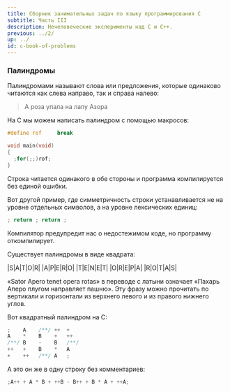 ```yaml
---
title: Сборник занимательных задач по языку программирования C
subtitle: Часть III
description: Нечеловеческие эксперименты над C и C++.
previous: ../2/
up: ../
id: c-book-of-problems
---
```


### Палиндромы

Палиндромами называют слова или предложения, которые одинаково читаются как слева направо, так и справа налево:

> А роза упала на лапу Азора

На C мы можем написать палиндром с помощью макросов:

```c
#define rof     break

void main(void)
{
  ;for(;;)rof;
}
```

Строка читается одинакого в обе стороны и программа компилируется без единой ошибки.

Вот другой пример, где симметричность строки устанавливается не на уровне отдельных символов, а на
уровне лексических единиц:

```c
; return ; return ;
```

Компилятор предупредит нас о недостежимом коде, но программу откомпилирует.


Существует палиндромы в виде квадрата:

|S|A|T|O|R|
|A|P|E|R|O|
|T|E|N|E|T|
|O|R|E|P|A|
|R|O|T|A|S|

&laquo;Sator Apero tenet opera rotas&raquo; в переводе с латыни означает &laquo;Пахарь Аперо плугом направляет пашню&raquo;.
Эту фразу можно прочитать по вертикали и горизонтали из верхнего левого и из правого нижнего углов.

Вот квадратный палиндром на C:

```c
;    A    /**/ ++  +
A    *    B    +   ++
/**/ B    -    B   /**/
++   +    B    *   A
+    ++   /**/ A   ;
```

А это он же в одну строку без комментариев:

```c
;A++ + A * B + ++B - B++ + B * A + ++A;
```
